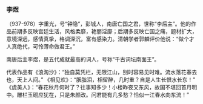 ### 李煜
（937-978）字重光，号“钟隐”，彭城人，南唐亡国之君，世称“李后主”。他的作品前期多反映宫廷生活，风格柔靡，艳丽淫靡；后期多反映亡国之痛，题材扩大，意境深远，感情真挚，格调深沉，富有感染力。清朝学者郭麟评价他说：“做个才人真绝代，可怜薄命做君王。”

南唐后主李煜，是五代成就最高的词人，号称“千古词坛南面王”。

代表作品有《浪淘沙》：“独自莫凭栏，无限江山，别时容易见时难。流水落花春去也，天上人间。”
《相见欢》：“胭脂泪，相留醉，几时重？自是人生长恨水长东！”
《虞美人》：“春花秋月何时了？往事知多少！小楼昨夜又东风，故国不堪回首月明中。雕栏玉砌应犹在，只是朱颜改。问君能有几多愁？恰似一江春水向东流！”